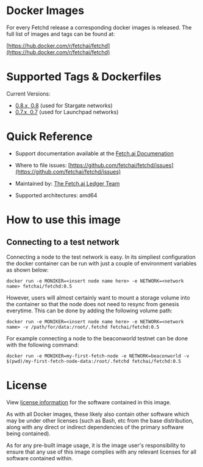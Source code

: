 # Docker Images

For every Fetchd release a corresponding docker images is released. The full list of images and tags can be found at:

[https://hub.docker.com/r/fetchai/fetchd](https://hub.docker.com/r/fetchai/fetchd)

# Supported Tags & Dockerfiles

Current Versions:

* [0.8.x, 0.8](https://github.com/fetchai/fetchd/blob/release/v0.8.x/Dockerfile) (used for Stargate networks)
* [0.7.x, 0.7](https://github.com/fetchai/fetchd/blob/release/v0.7.x/Dockerfile) (used for Launchpad networks)

# Quick Reference

* Support documentation available at the [Fetch.ai Documenation](https://docs.fetch.ai/)

* Where to file issues: [https://github.com/fetchai/fetchd/issues](https://github.com/fetchai/fetchd/issues)

* Maintained by: [The Fetch.ai Ledger Team](https://github.com/fetchai/fetchd)

* Supported architectures: amd64

# How to use this image

## Connecting to a test network

Connecting a node to the test network is easy. In its simpliest configuration the docker container can be run with just a couple of environment variables as shown below:

    docker run -e MONIKER=<insert node name here> -e NETWORK=<network name> fetchai/fetchd:0.5

However, users will almost certainly want to mount a storage volume into the container so that the node does not need to resync from genesis everytime. This can be done by adding the following volume path:

    docker run -e MONIKER=<insert node name here> -e NETWORK=<network name> -v /path/for/data:/root/.fetchd fetchai/fetchd:0.5

For example connecting a node to the beaconworld testnet can be done with the following command:

    docker run -e MONIKER=my-first-fetch-node -e NETWORK=beaconworld -v $(pwd)/my-first-fetch-node-data:/root/.fetchd fetchai/fetchd:0.5

# License

View [license information](https://github.com/fetchai/fetchd/blob/master/LICENSE) for the software contained in this image.

As with all Docker images, these likely also contain other software which may be under other licenses (such as Bash, etc from the base distribution, along with any direct or indirect dependencies of the primary software being contained).

As for any pre-built image usage, it is the image user's responsibility to ensure that any use of this image complies with any relevant licenses for all software contained within.
